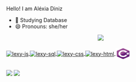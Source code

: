 Hello! I am Aléxia Diniz


- 🌱 Studying Database
- 😄 Pronouns: she/her

<div align="center">
<a href="https://github.com/le-xy22">
<img height="180em" src="https://github-readme-stats.vercel.app/api/top-langs/?username=le-xy22&layout=compact&langs_count=7&theme=dark"/>
</div>

<div style="display: inline_block"><br>
  <img align="center" alt="lexy-js" height="30" width="40" src="https://cdn.jsdelivr.net/gh/devicons/devicon/icons/javascript/javascript-original.svg">
  <img align="center" alt="lexy-sql" height="30" width="40" src="https://cdn.jsdelivr.net/gh/devicons/devicon/icons/mysql/mysql-original.svg">
  <img align="center" alt="lexy-css" height="30" width="40" src="https://cdn.jsdelivr.net/gh/devicons/devicon/icons/css3/css3-original.svg">
  <img align="center" alt="lexy-html" height="30" width="40" src="https://cdn.jsdelivr.net/gh/devicons/devicon/icons/html5/html5-original.svg">
  <img align="center" alt="lexy-csharp" height="30" width="40" src="https://raw.githubusercontent.com/devicons/devicon/master/icons/csharp/csharp-original.svg">
</div>
  
  ##
  
<div>
 <a href = "mailto:alexiathais.diniz@gmail.com"><img src=https://img.shields.io/badge/Gmail-D14836?style=for-the-badge&logo=gmail&logoColor=white target="_blank"></a>
  <a href="https://br.linkedin.com/in/alexiadiniz011" target="_blank"><img src="https://img.shields.io/badge/-LinkedIn-%230077B5?style=for-the-badge&logo=linkedin&logoColor=white" target="_blank"></a> 
</div>

